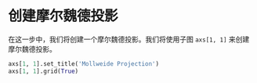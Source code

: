 # 创建摩尔魏德投影

在这一步中，我们将创建一个摩尔魏德投影。我们将使用子图 `axs[1, 1]` 来创建摩尔魏德投影。

```python
axs[1, 1].set_title('Mollweide Projection')
axs[1, 1].grid(True)
```
